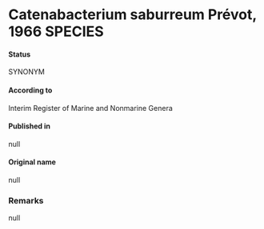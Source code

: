 # Catenabacterium saburreum Prévot, 1966 SPECIES

#### Status
SYNONYM

#### According to
Interim Register of Marine and Nonmarine Genera

#### Published in
null

#### Original name
null

### Remarks
null
